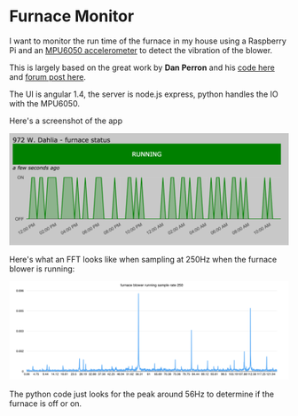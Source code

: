 Furnace Monitor
===

I want to monitor the run time of the furnace in my house using a Raspberry Pi and an [MPU6050 accelerometer](http://www.amazon.com/Kootek-MPU-6050-MPU6050-sensors-Accelerometer/dp/B008BOPN40) to detect the vibration of the blower.

This is largely based on the great work by **Dan Perron** and his [code here](https://github.com/danjperron/mpu6050TestInC.git) and [forum post here](https://www.raspberrypi.org/forums/viewtopic.php?p=489229).

The UI is angular 1.4, the server is node.js express, python handles the IO with the MPU6050.

Here's a screenshot of the app

![screenshot](https://raw.githubusercontent.com/cparker/furnace-monitor/master/readmePics/app-mockup.png)

Here's what an FFT looks like when sampling at 250Hz when the furnace blower is running:

![screenshot](https://raw.githubusercontent.com/cparker/furnace-monitor/master/readmePics/furnace-fft.png)

The python code just looks for the peak around 56Hz to determine if the furnace is off or on.


